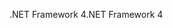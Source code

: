 <span data-ttu-id="d33fa-101">.NET Framework 4</span><span class="sxs-lookup"><span data-stu-id="d33fa-101">.NET Framework 4</span></span>